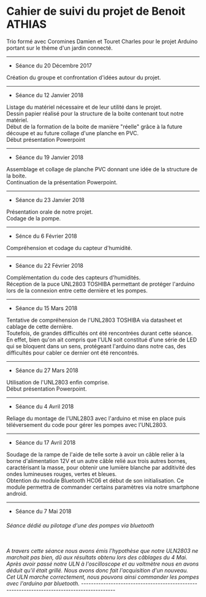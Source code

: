 <h1>Cahier de suivi du projet de Benoit ATHIAS</h1>


Trio formé avec Coromines Damien et Touret Charles pour le projet Arduino portant sur le thème d'un jardin connecté.

-------------------------------------------------------------------------------------------
<ul>
<li> Séance du 20 Décembre 2017 </li>
</ul>
Création du groupe et confrontation d'idées autour du projet.


-------------------------------------------------------------------------------------------
<ul>
<li> Séance du 12 Janvier 2018 </li>
</ul>
Listage du matériel nécessaire et de leur utilité dans le projet.
<br>
Dessin papier réalisé pour la structure de la boite contenant tout notre matériel.
<br>
Début de la formation de la boite de manière "réelle" grâce à la future découpe et au future collage d'une planche en PVC.
<br>
Début présentation Powerpoint


-------------------------------------------------------------------------------------------

<ul>
<li> Séance du 19 Janvier 2018 </li>

</ul>
Assemblage et collage de planche PVC donnant une idée de la structure de la boite.
<br>
Continuation de la présentation Powerpoint.


-------------------------------------------------------------------------------------------

<ul>
<li> Séance du 23 Janvier 2018 </li>
</ul>
Présentation orale de notre projet.
<br>
Codage de la pompe.

-------------------------------------------------------------------------------------------

<ul>
<li> Sénce du 6 Février 2018 </li>
</ul>
Compréhension et codage du capteur d'humidité.

-------------------------------------------------------------------------------------------

<ul>
<li> Séance du 22 Février 2018 </li>
</ul>
Complémentation du code des capteurs d'humidités.
<br>
Réception de la puce UNL2803 TOSHIBA permettant de protéger l'arduino lors de la connexion entre cette dernière et les pompes.
<br>

-------------------------------------------------------------------------------------------

<ul>
<li> Séance du 15 Mars 2018 </li>
</ul>
Tentative de compréhension de l'UNL2803 TOSHIBA via datasheet et cablage de cette dernière.
<br>
Toutefois, de grandes difficultés ont été rencontrées durant cette séance.
<br>
En effet, bien qu'on ait compris que l'ULN soit constitué d'une série de LED qui se bloquent dans un sens, protégeant l'arduino dans notre cas, des difficultés pour cabler ce dernier ont été rencontrés.

-------------------------------------------------------------------------------------------

<ul>
<li> Séance du 27 Mars 2018 </li>
</ul>
Utilisation de l'UNL2803 enfin comprise.
<br>
Début présentation Powerpoint.
<br>

-------------------------------------------------------------------------------------------

<ul>
<li> Séance du 4 Avril 2018 </li>
</ul>
Reliage du montage de l'UNL2803 avec l'arduino et mise en place puis téléversement du code pour gérer les pompes avec l'UNL2803.
<br>

-------------------------------------------------------------------------------------------


<ul>
<li> Séance du 17 Avril 2018 </li>
</ul>
Soudage de la rampe de l'aide de telle sorte à avoir un câble relier à la borne d'alimentation 12V et un autre câble relié aux trois autres bornes, caractérisant la masse, pour obtenir une lumière blanche par additivité des ondes lumineuses rouges, vertes et bleues.
<br>
Obtention du module Bluetooth HC06 et début de son initialisation. Ce module permettra de commander certains paramètres via notre smartphone android.
<br>

-------------------------------------------------------------------------------------------
<ul>
<li> Séance du 7 Mai 2018 </li>
</ul>
<h6>Séance dédié au pilotage d'une des pompes via bluetooth<h6>
<br>
A travers cette séance nous avons émis l'hypothèse que notre ULN2803 ne marchait pas bien, dû aux résultats obtenu lors des câblages du 4 Mai.
<br>
Après avoir passé notre ULN à l'oscilloscope et au voltmètre nous en avons déduit qu'il était grillé. Nous avons donc fait l'acquisition d'un nouveau.
<br>
Cet ULN marche correctement, nous pouvons ainsi commander les pompes avec l'arduino par bluetooth.
-------------------------------------------------------------------------------------------

